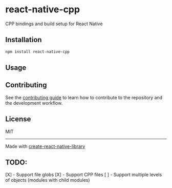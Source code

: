# react-native-cpp

CPP bindings and build setup for React Native

## Installation

```sh
npm install react-native-cpp
```

## Usage

## Contributing

See the [contributing guide](CONTRIBUTING.md) to learn how to contribute to the repository and the development workflow.

## License

MIT

---

Made with [create-react-native-library](https://github.com/callstack/react-native-builder-bob)

## TODO:

[X] - Support file globs
[X] - Support CPP files
[ ] - Support multiple levels of objects (modules with child modules)
